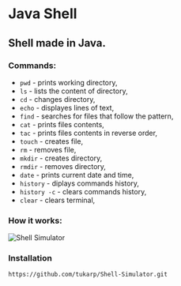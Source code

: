 # Java Shell

## Shell made in Java.

### Commands:

- ```pwd``` - prints working directory,
- ```ls``` - lists the content of directory,
- ```cd``` - changes directory,
- ```echo``` - displayes lines of text,
- ```find``` - searches for files that follow the pattern,
- ```cat``` - prints files contents,
- ```tac``` - prints files contents in reverse order,
- ```touch``` - creates file,
- ```rm``` - removes file,
- ```mkdir``` - creates directory,
- ```rmdir``` - removes directory,
- ```date``` - prints current date and time,
- ```history``` - diplays commands history,
- ```history -c``` - clears commands history,
- ```clear``` - clears terminal,

### How it works:

![Shell Simulator](https://github.com/tukarp/Shell-Simulator/blob/main/Images/Screenshot.png)

### Installation

```
https://github.com/tukarp/Shell-Simulator.git
```

